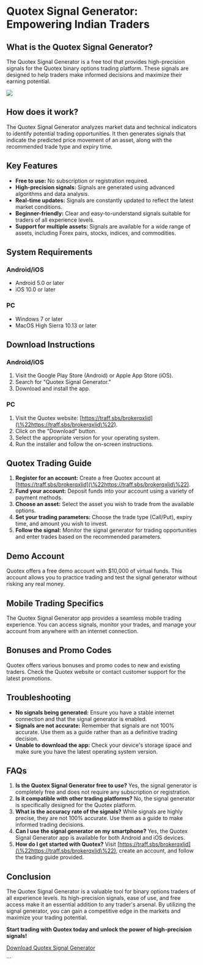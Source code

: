 # Quotex Signal Generator: Empowering Indian Traders

## What is the Quotex Signal Generator?

The Quotex Signal Generator is a free tool that provides high-precision
signals for the Quotex binary options trading platform. These signals
are designed to help traders make informed decisions and maximize their
earning potential.

[![](https://static.quotex.io/files/4_en/300_250.jpg)](https://traff.sbs/brokerqxlid)

## How does it work?

The Quotex Signal Generator analyzes market data and technical
indicators to identify potential trading opportunities. It then
generates signals that indicate the predicted price movement of an
asset, along with the recommended trade type and expiry time.

## Key Features

-   **Free to use:** No subscription or registration required.
-   **High-precision signals:** Signals are generated using advanced
    algorithms and data analysis.
-   **Real-time updates:** Signals are constantly updated to reflect the
    latest market conditions.
-   **Beginner-friendly:** Clear and easy-to-understand signals suitable
    for traders of all experience levels.
-   **Support for multiple assets:** Signals are available for a wide
    range of assets, including Forex pairs, stocks, indices, and
    commodities.

## System Requirements

### Android/iOS

-   Android 5.0 or later
-   iOS 10.0 or later

### PC

-   Windows 7 or later
-   MacOS High Sierra 10.13 or later

## Download Instructions

### Android/iOS

1.  Visit the Google Play Store (Android) or Apple App Store (iOS).
2.  Search for "Quotex Signal Generator."
3.  Download and install the app.

### PC

1.  Visit the Quotex website:
    [https://traff.sbs/brokerqxlid](\%22https://traff.sbs/brokerqxlid\%22).
2.  Click on the "Download" button.
3.  Select the appropriate version for your operating system.
4.  Run the installer and follow the on-screen instructions.

## Quotex Trading Guide

1.  **Register for an account:** Create a free Quotex account at
    [https://traff.sbs/brokerqxlid](\%22https://traff.sbs/brokerqxlid\%22).
2.  **Fund your account:** Deposit funds into your account using a
    variety of payment methods.
3.  **Choose an asset:** Select the asset you wish to trade from the
    available options.
4.  **Set your trading parameters:** Choose the trade type (Call/Put),
    expiry time, and amount you wish to invest.
5.  **Follow the signal:** Monitor the signal generator for trading
    opportunities and enter trades based on the recommended parameters.

## Demo Account

Quotex offers a free demo account with \$10,000 of virtual funds. This
account allows you to practice trading and test the signal generator
without risking any real money.

## Mobile Trading Specifics

The Quotex Signal Generator app provides a seamless mobile trading
experience. You can access signals, monitor your trades, and manage your
account from anywhere with an internet connection.

## Bonuses and Promo Codes

Quotex offers various bonuses and promo codes to new and existing
traders. Check the Quotex website or contact customer support for the
latest promotions.

## Troubleshooting

-   **No signals being generated:** Ensure you have a stable internet
    connection and that the signal generator is enabled.
-   **Signals are not accurate:** Remember that signals are not 100%
    accurate. Use them as a guide rather than as a definitive trading
    decision.
-   **Unable to download the app:** Check your device\'s storage space
    and make sure you have the latest operating system version.

## FAQs

1.  **Is the Quotex Signal Generator free to use?** Yes, the signal
    generator is completely free and does not require any subscription
    or registration.
2.  **Is it compatible with other trading platforms?** No, the signal
    generator is specifically designed for the Quotex platform.
3.  **What is the accuracy rate of the signals?** While signals are
    highly precise, they are not 100% accurate. Use them as a guide to
    make informed trading decisions.
4.  **Can I use the signal generator on my smartphone?** Yes, the Quotex
    Signal Generator app is available for both Android and iOS devices.
5.  **How do I get started with Quotex?** Visit
    [https://traff.sbs/brokerqxlid](\%22https://traff.sbs/brokerqxlid\%22),
    create an account, and follow the trading guide provided.

## Conclusion

The Quotex Signal Generator is a valuable tool for binary options
traders of all experience levels. Its high-precision signals, ease of
use, and free access make it an essential addition to any trader\'s
arsenal. By utilizing the signal generator, you can gain a competitive
edge in the markets and maximize your trading potential.

**Start trading with Quotex today and unlock the power of high-precision
signals!**

[Download Quotex Signal
Generator](\%22https://traff.sbs/brokerqxlid\%22)

\`\`\`

